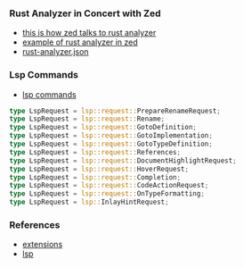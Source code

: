 
### Rust Analyzer in Concert with Zed

- [this is how zed talks to rust analyzer](https://github.com/zed-industries/zed/blob/main/crates/lsp/src/lsp.rs)
- [example of rust analyzer in zed](https://github.com/zed-industries/zed/blob/main/crates/task/src/vscode_format.rs)
- [rust-analyzer.json](https://github.com/zed-industries/zed/blob/main/crates/task/test_data/rust-analyzer.json)


### Lsp Commands

- [lsp commands](https://github.com/zed-industries/zed/blob/main/crates/project/src/lsp_command.rs)

```rust
type LspRequest = lsp::request::PrepareRenameRequest;
type LspRequest = lsp::request::Rename;
type LspRequest = lsp::request::GotoDefinition;
type LspRequest = lsp::request::GotoImplementation;
type LspRequest = lsp::request::GotoTypeDefinition;
type LspRequest = lsp::request::References;
type LspRequest = lsp::request::DocumentHighlightRequest;
type LspRequest = lsp::request::HoverRequest;
type LspRequest = lsp::request::Completion;
type LspRequest = lsp::request::CodeActionRequest;
type LspRequest = lsp::request::OnTypeFormatting;
type LspRequest = lsp::InlayHintRequest;
```

### References
- [extensions](./extension.md)
- [lsp](./lsp.md)
